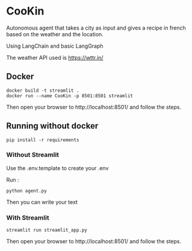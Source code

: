 # CooKin

Autonomous agent that takes a city as input and gives a recipe in french based on the weather and the location.

Using LangChain and basic LangGraph

The weather API used is https://wttr.in/

## Docker
```
docker build -t streamlit .
docker run --name CooKin -p 8501:8501 streamlit
```

Then open your browser to http://localhost:8501/ and follow the steps.

## Running without docker

```
pip install -r requirements
```

### Without Streamlit

Use the .env.template to create your .env

Run :
```
python agent.py
```

Then you can write your text

### With Streamlit

```
streamlit run streamlit_app.py
```

Then open your browser to http://localhost:8501/ and follow the steps.

